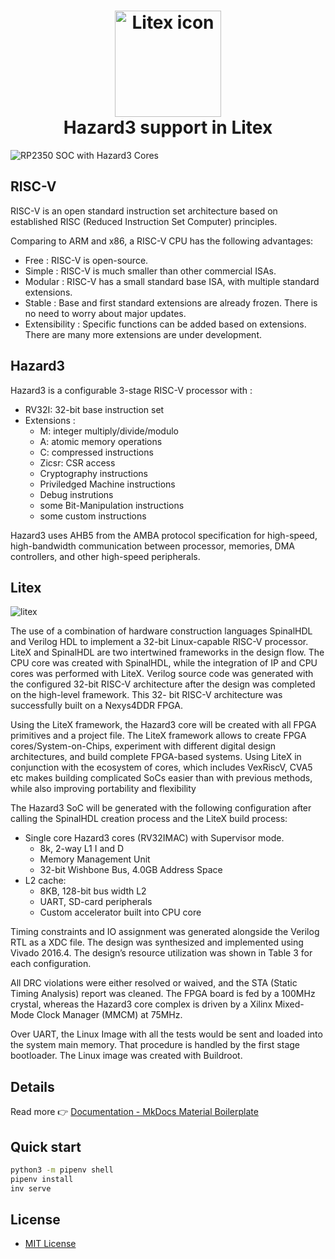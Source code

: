 <h1 align="center">
<img src="https://raw.githubusercontent.com/enjoy-digital/litex/master/doc/litex.png" alt="Litex icon" width="170">
<br>Hazard3 support in Litex<br>
</h1>

![RP2350 SOC with Hazard3 Cores](https://www.raspberrypi.com/app/uploads/2024/08/RP2350-colour-Medium.jpeg)


## RISC-V

RISC-V is an open standard instruction set architecture based on established RISC (Reduced Instruction Set Computer) principles.

Comparing to ARM and x86, a RISC-V CPU has the following advantages: 

- Free : RISC-V is open-source.
- Simple : RISC-V is much smaller than other commercial ISAs.
- Modular : RISC-V has a small standard base ISA, with multiple standard extensions.
- Stable : Base and first standard extensions are already frozen. There is no need to worry about major updates. 
- Extensibility : Specific functions can be added based on extensions. There are many more extensions are under development. 

## Hazard3

Hazard3 is a configurable 3-stage RISC-V processor with :

- RV32I: 32-bit base instruction set
- Extensions :
    - M: integer multiply/divide/modulo
    - A: atomic memory operations
    - C: compressed instructions 
    - Zicsr: CSR access
    - Cryptography instructions
    - Priviledged Machine instructions
    - Debug instrutions
    - some Bit-Manipulation instructions 
    - some custom instructions

Hazard3 uses AHB5 from the AMBA protocol specification for high-speed, high-bandwidth communication between processor, memories, DMA controllers, and other high-speed peripherals.


## Litex

![litex](images/litex-diagram.svg)

The use of a combination of hardware construction languages SpinalHDL and Verilog HDL to implement a 32-bit Linux-capable RISC-V processor. LiteX and SpinalHDL are two intertwined frameworks in the design flow. The CPU core was created with SpinalHDL, while the integration of IP and CPU cores was performed with LiteX. Verilog source code was generated with the configured 32-bit RISC-V architecture after the design was completed on the high-level framework. This 32- bit RISC-V architecture was successfully built on a Nexys4DDR FPGA.

Using the LiteX framework, the Hazard3 core will be created with all FPGA primitives and a project file. The LiteX framework allows to create FPGA cores/System-on-Chips, experiment with different digital design architectures, and build complete FPGA-based systems. Using LiteX in conjunction with the ecosystem of cores, which includes VexRiscV, CVA5 etc makes building complicated SoCs easier than with previous methods, while also improving portability and flexibility

The Hazard3 SoC will be generated with the following configuration after calling the SpinalHDL creation process and the LiteX build process: 

- Single core Hazard3 cores (RV32IMAC) with Supervisor mode.
	- 8k, 2-way L1 I and D 
	- Memory Management Unit 
	- 32-bit Wishbone Bus, 4.0GB Address Space 
- L2 cache:
	- 8KB, 128-bit bus width L2 
	- UART, SD-card peripherals
	- Custom accelerator built into CPU core

Timing constraints and IO assignment was generated alongside the Verilog RTL as a XDC file. The design was synthesized and implemented using Vivado 2016.4. The design’s resource utilization was shown in Table 3 for each configuration.

All DRC violations were either resolved or waived, and the STA (Static Timing Analysis) report was cleaned. The FPGA board is fed by a 100MHz crystal, whereas the Hazard3 core complex is driven by a Xilinx Mixed-Mode Clock Manager (MMCM) at 75MHz.

Over UART, the Linux Image with all the tests would be sent and loaded into the system main memory. That procedure is handled by the first stage bootloader. The Linux image was created with Buildroot.



## Details

Read more 👉 [Documentation - MkDocs Material Boilerplate]

[Documentation - MkDocs Material Boilerplate]: https://peaceiris.github.io/mkdocs-material-boilerplate/



## Quick start

```sh
python3 -m pipenv shell
pipenv install
inv serve
```


## License

- [MIT License]

[MIT License]: (../LICENSE)
